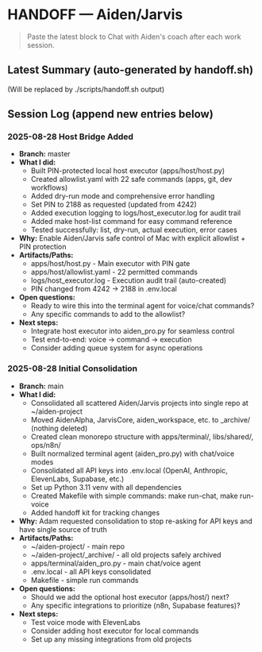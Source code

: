 # HANDOFF — Aiden/Jarvis

> Paste the latest block to Chat with Aiden's coach after each work session.

## Latest Summary (auto-generated by handoff.sh)
<!-- handoff:summary:start -->
(Will be replaced by ./scripts/handoff.sh output)
<!-- handoff:summary:end -->

## Session Log (append new entries below)

### 2025-08-28 Host Bridge Added
- **Branch:** master
- **What I did:**
  - Built PIN-protected local host executor (apps/host/host.py)  
  - Created allowlist.yaml with 22 safe commands (apps, git, dev workflows)
  - Added dry-run mode and comprehensive error handling
  - Set PIN to 2188 as requested (updated from 4242)
  - Added execution logging to logs/host_executor.log for audit trail
  - Added make host-list command for easy command reference
  - Tested successfully: list, dry-run, actual execution, error cases
- **Why:** Enable Aiden/Jarvis safe control of Mac with explicit allowlist + PIN protection
- **Artifacts/Paths:**
  - apps/host/host.py - Main executor with PIN gate
  - apps/host/allowlist.yaml - 22 permitted commands
  - logs/host_executor.log - Execution audit trail (auto-created)
  - PIN changed from 4242 → 2188 in .env.local
- **Open questions:**
  - Ready to wire this into the terminal agent for voice/chat commands?
  - Any specific commands to add to the allowlist?
- **Next steps:**
  - Integrate host executor into aiden_pro.py for seamless control
  - Test end-to-end: voice → command → execution
  - Consider adding queue system for async operations

### 2025-08-28 Initial Consolidation
- **Branch:** main
- **What I did:**
  - Consolidated all scattered Aiden/Jarvis projects into single repo at ~/aiden-project
  - Moved AidenAlpha, JarvisCore, aiden_workspace, etc. to _archive/ (nothing deleted)
  - Created clean monorepo structure with apps/terminal/, libs/shared/, ops/n8n/
  - Built normalized terminal agent (aiden_pro.py) with chat/voice modes
  - Consolidated all API keys into .env.local (OpenAI, Anthropic, ElevenLabs, Supabase, etc.)
  - Set up Python 3.11 venv with all dependencies
  - Created Makefile with simple commands: make run-chat, make run-voice
  - Added handoff kit for tracking changes
- **Why:** Adam requested consolidation to stop re-asking for API keys and have single source of truth
- **Artifacts/Paths:**
  - ~/aiden-project/ - main repo
  - ~/aiden-project/_archive/ - all old projects safely archived
  - apps/terminal/aiden_pro.py - main chat/voice agent
  - .env.local - all API keys consolidated
  - Makefile - simple run commands
- **Open questions:**
  - Should we add the optional host executor (apps/host/) next?
  - Any specific integrations to prioritize (n8n, Supabase features)?
- **Next steps:**
  - Test voice mode with ElevenLabs
  - Consider adding host executor for local commands
  - Set up any missing integrations from old projects
